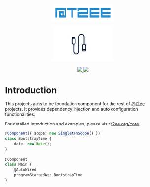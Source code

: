 <p align="center">
    <a href="http://t2ee.org">
        <img width="200" src="https://github.com/t2ee/core/raw/master/docs/t2ee.png">
    </a>
</p>
<p align="center">
    <a href="http://core.t2ee.org">
        <img width="200" src="https://github.com/t2ee/core/raw/master/docs/core.png">
    </a>
</p>

<p align="center">
    <a href="https://travis-ci.org/t2ee/core">
        <img src="https://img.shields.io/travis/t2ee/core/master.svg?style=flat-square">
    </a>
    <a href="https://coveralls.io/r/t2ee/core?branch=master">
        <img src="https://img.shields.io/coveralls/t2ee/core/master.svg?style=flat-square">
    </a>
</p>

# Introduction

This projects aims to be foundation component for the rest of [@t2ee](https://github.com/t2ee) projects. It provides dependency injection and auto configuration functionalities.

For detailed introduction and examples, please visit [t2ee.org/core](http://t2ee.org/core).


```typescript
@Component({ scope: new SingletonScope() })
class BootstrapTime {
    date: new Date();
}

@Component
class Main {
    @AutoWired
    programStartedAt: BootstrapTime
}

```
